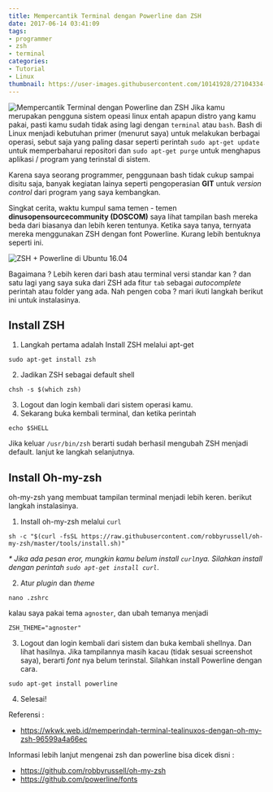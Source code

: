 ```yaml
---
title: Mempercantik Terminal dengan Powerline dan ZSH
date: 2017-06-14 03:41:09
tags:
- programmer
- zsh
- terminal
categories:
- Tutorial
- Linux
thumbnail: https://user-images.githubusercontent.com/10141928/27104334-0d197556-50b6-11e7-9b72-e83883f6ab77.png
---
```


![Mempercantik Terminal dengan Powerline dan ZSH](https://user-images.githubusercontent.com/10141928/28688363-e931618c-733b-11e7-8ce0-866a560bae8b.png)
Jika kamu merupakan pengguna sistem opeasi linux entah apapun distro yang kamu pakai, pasti kamu sudah tidak asing lagi dengan `terminal` atau `bash`. Bash di Linux menjadi kebutuhan primer (menurut saya) untuk melakukan berbagai operasi, sebut saja yang paling dasar seperti perintah `sudo apt-get update` untuk memperbaharui repositori dan `sudo apt-get purge` untuk menghapus aplikasi / program yang terinstal di sistem. <!-- more -->

Karena saya seorang programmer, penggunaan bash tidak cukup sampai disitu saja, banyak kegiatan lainya seperti pengoperasian **GIT** untuk _version control_ dari program yang saya kembangkan. 

Singkat cerita, waktu kumpul sama temen - temen **dinusopensourcecommunity (DOSCOM)** saya lihat tampilan bash mereka beda dari biasanya dan lebih keren tentunya. Ketika saya tanya, ternyata mereka menggunakan ZSH dengan font Powerline. Kurang lebih bentuknya seperti ini.

![ZSH + Powerline di Ubuntu 16.04](https://user-images.githubusercontent.com/10141928/27104334-0d197556-50b6-11e7-9b72-e83883f6ab77.png)

Bagaimana ? Lebih keren dari bash atau terminal versi standar kan ? dan satu lagi yang saya suka dari ZSH ada fitur `tab` sebagai _autocomplete_ perintah atau folder yang ada. Nah pengen coba ? mari ikuti langkah berikut ini untuk instalasinya.

## Install ZSH
1. Langkah pertama adalah Install ZSH melalui apt-get

```
sudo apt-get install zsh
```
2. Jadikan ZSH sebagai default shell

```
chsh -s $(which zsh)
```
3. Logout dan login kembali dari sistem operasi kamu.
4. Sekarang buka kembali terminal, dan ketika perintah
```
echo $SHELL
```
Jika keluar `/usr/bin/zsh` berarti sudah berhasil mengubah ZSH menjadi default. lanjut ke langkah selanjutnya.

## Install Oh-my-zsh

oh-my-zsh yang membuat tampilan terminal menjadi lebih keren. berikut langkah instalasinya.
1. Install oh-my-zsh melalui `curl`
```
sh -c "$(curl -fsSL https://raw.githubusercontent.com/robbyrussell/oh-my-zsh/master/tools/install.sh)"
```
_* Jika ada pesan eror, mungkin kamu belum install `curl`nya. Silahkan install dengan perintah `sudo apt-get install curl`_.

2. Atur _plugin_ dan _theme_
```
nano .zshrc
```
kalau saya pakai tema `agnoster`,  dan ubah temanya menjadi 
```
ZSH_THEME="agnoster"
```

3. Logout dan login kembali dari sistem dan buka kembali shellnya. Dan lihat hasilnya. Jika tampilannya masih kacau (tidak sesuai screenshot saya), berarti _font_ nya belum terinstal. Silahkan install Powerline dengan cara.

```
sudo apt-get install powerline
```

4. Selesai!

Referensi : 
- https://wkwk.web.id/memperindah-terminal-tealinuxos-dengan-oh-my-zsh-96599a4a66ec

Informasi lebih lanjut mengenai zsh dan powerline bisa dicek disni :
- https://github.com/robbyrussell/oh-my-zsh
- https://github.com/powerline/fonts